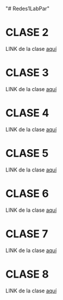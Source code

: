 "# Redes1LabPar" 

# CLASE 2
LINK de la clase [aquí](https://www.youtube.com/watch?v=0fA41VwkvcE)
# CLASE 3
LINK de la clase [aquí](https://www.youtube.com/watch?v=1xF2Hoe1K6c)
# CLASE 4
LINK de la clase [aquí](https://youtu.be/b-hCX5lxyJ4)
# CLASE 5
LINK de la clase [aquí](https://www.youtube.com/watch?v=cVUIezTT1vQ)
# CLASE 6
LINK de la clase [aquí](https://www.youtube.com/watch?v=bVt2bBVgBAk)
# CLASE 7
LINK de la clase [aquí]()
# CLASE 8
LINK de la clase [aquí]()